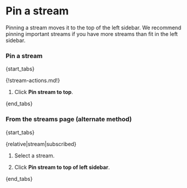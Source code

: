 # Pin a stream

Pinning a stream moves it to the top of the left sidebar. We recommend
pinning important streams if you have more streams than fit in the left
sidebar.

### Pin a stream

{start_tabs}

{!stream-actions.md!}

1. Click **Pin stream to top**.

{end_tabs}

### From the streams page (alternate method)

{start_tabs}

{relative|stream|subscribed}

1. Select a stream.

1. Click **Pin stream to top of left sidebar**.

{end_tabs}
